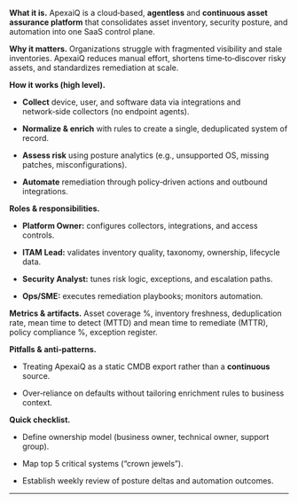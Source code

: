 
**What it is.** ApexaiQ is a cloud‑based, **agentless** and **continuous asset assurance platform** that consolidates asset inventory, security posture, and automation into one SaaS control plane.

**Why it matters.** Organizations struggle with fragmented visibility and stale inventories. ApexaiQ reduces manual effort, shortens time‑to‑discover risky assets, and standardizes remediation at scale.

**How it works (high level).**

- **Collect** device, user, and software data via integrations and network‑side collectors (no endpoint agents).
    
- **Normalize & enrich** with rules to create a single, deduplicated system of record.
    
- **Assess risk** using posture analytics (e.g., unsupported OS, missing patches, misconfigurations).
    
- **Automate** remediation through policy‑driven actions and outbound integrations.
    

**Roles & responsibilities.**

- **Platform Owner:** configures collectors, integrations, and access controls.
    
- **ITAM Lead:** validates inventory quality, taxonomy, ownership, lifecycle data.
    
- **Security Analyst:** tunes risk logic, exceptions, and escalation paths.
    
- **Ops/SME:** executes remediation playbooks; monitors automation.
    

**Metrics & artifacts.** Asset coverage %, inventory freshness, deduplication rate, mean time to detect (MTTD) and mean time to remediate (MTTR), policy compliance %, exception register.

**Pitfalls & anti‑patterns.**

- Treating ApexaiQ as a static CMDB export rather than a **continuous** source.
    
- Over‑reliance on defaults without tailoring enrichment rules to business context.
    

**Quick checklist.**

- Define ownership model (business owner, technical owner, support group).
    
- Map top 5 critical systems (“crown jewels”).
    
- Establish weekly review of posture deltas and automation outcomes.
    

---
